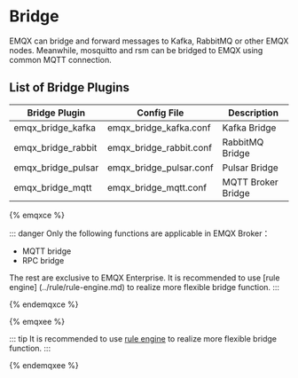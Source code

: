 # Bridge

EMQX can bridge and forward messages to Kafka, RabbitMQ or other EMQX nodes. Meanwhile, mosquitto and rsm can be bridged to EMQX using common MQTT connection.

## List of Bridge Plugins

| Bridge Plugin        | Config File               | Description        |
| -------------------- | ------------------------- | ------------------ |
| emqx\_bridge\_kafka  | emqx\_bridge\_kafka.conf  | Kafka Bridge       |
| emqx\_bridge\_rabbit | emqx\_bridge\_rabbit.conf | RabbitMQ Bridge    |
| emqx\_bridge\_pulsar | emqx\_bridge\_pulsar.conf | Pulsar Bridge      |
| emqx\_bridge\_mqtt   | emqx\_bridge\_mqtt.conf   | MQTT Broker Bridge |

{% emqxce %}

::: danger
Only the following functions are applicable in EMQX Broker：

- MQTT bridge
- RPC bridge

The rest are exclusive to EMQX Enterprise. It is recommended to use [rule engine] (../rule/rule-engine.md) to realize more flexible bridge function.
:::

{% endemqxce %}

{% emqxee %}

::: tip
It is recommended to use
[rule engine](../rule/rule-engine.md)
to realize more flexible bridge function.
:::

{% endemqxee %}
